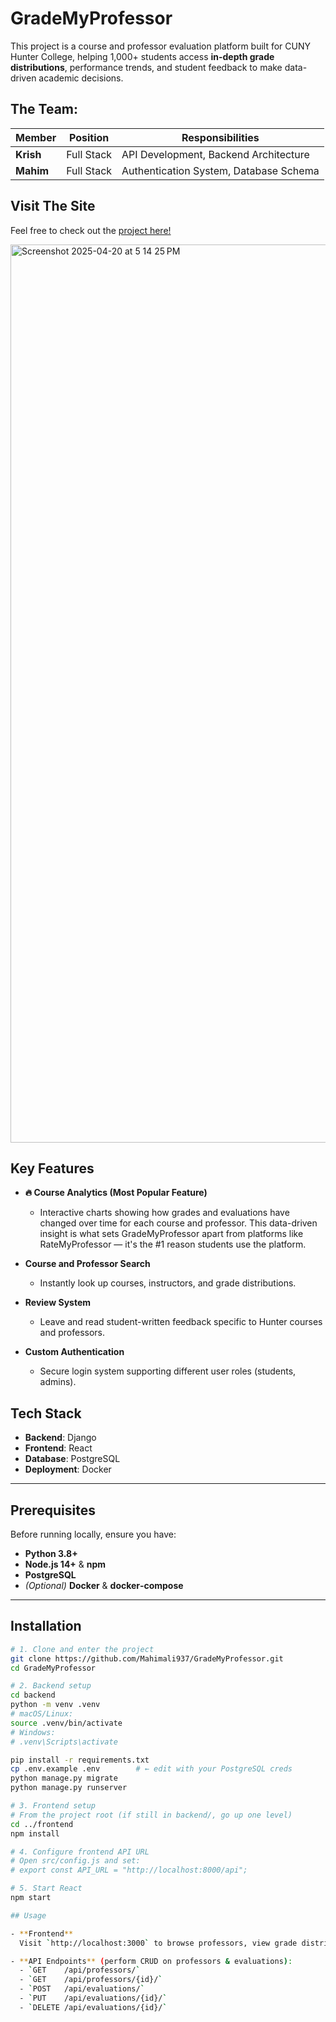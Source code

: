 # GradeMyProfessor

This project is a course and professor evaluation platform built for CUNY Hunter College, helping 1,000+ students access **in-depth grade distributions**, performance trends, and student feedback to make data-driven academic decisions.

## The Team:

| Member    | Position   | Responsibilities                       |
| --------- | ---------- | -------------------------------------- |
| **Krish** | Full Stack | API Development, Backend Architecture  |
| **Mahim** | Full Stack | Authentication System, Database Schema |

## Visit The Site

Feel free to check out the [project here!](https://grademyprofessor.vercel.app/)

<img width="1437" alt="Screenshot 2025-04-20 at 5 14 25 PM" src="https://github.com/user-attachments/assets/43fab214-a4bf-455a-b680-39ca695b3bd5" />

## Key Features

- **🔥 Course Analytics (Most Popular Feature)**

  - Interactive charts showing how grades and evaluations have changed over time for each course and professor. This data-driven insight is what sets GradeMyProfessor apart from platforms like RateMyProfessor — it's the #1 reason students use the platform.

- **Course and Professor Search**

  - Instantly look up courses, instructors, and grade distributions.

- **Review System**

  - Leave and read student-written feedback specific to Hunter courses and professors.

- **Custom Authentication**

  - Secure login system supporting different user roles (students, admins).

## Tech Stack

- **Backend**: Django
- **Frontend**: React
- **Database**: PostgreSQL
- **Deployment**: Docker

---

## Prerequisites

Before running locally, ensure you have:

- **Python 3.8+**
- **Node.js 14+** & **npm**
- **PostgreSQL**
- _(Optional)_ **Docker** & **docker‑compose**

---

## Installation

```bash
# 1. Clone and enter the project
git clone https://github.com/Mahimali937/GradeMyProfessor.git
cd GradeMyProfessor

# 2. Backend setup
cd backend
python -m venv .venv
# macOS/Linux:
source .venv/bin/activate
# Windows:
# .venv\Scripts\activate

pip install -r requirements.txt
cp .env.example .env        # ← edit with your PostgreSQL creds
python manage.py migrate
python manage.py runserver

# 3. Frontend setup
# From the project root (if still in backend/, go up one level)
cd ../frontend
npm install

# 4. Configure frontend API URL
# Open src/config.js and set:
# export const API_URL = "http://localhost:8000/api";

# 5. Start React
npm start

## Usage

- **Frontend**
  Visit `http://localhost:3000` to browse professors, view grade distributions, and submit reviews.

- **API Endpoints** (perform CRUD on professors & evaluations):
  - `GET    /api/professors/`
  - `GET    /api/professors/{id}/`
  - `POST   /api/evaluations/`
  - `PUT    /api/evaluations/{id}/`
  - `DELETE /api/evaluations/{id}/`
```
